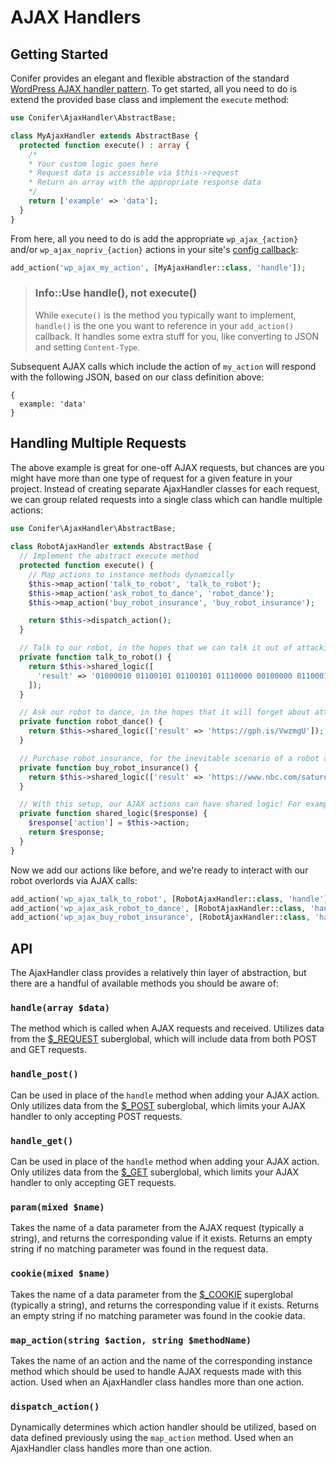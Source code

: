 # AJAX Handlers

## Getting Started
Conifer provides an elegant and flexible abstraction of the standard [WordPress AJAX handler pattern](https://developer.wordpress.org/plugins/javascript/enqueuing/#ajax-action). To get started, all you need to do is extend the provided base class and implement the `execute` method:

```PHP
use Conifer\AjaxHandler\AbstractBase;

class MyAjaxHandler extends AbstractBase {
  protected function execute() : array {
    /* 
    * Your custom logic goes here
    * Request data is accessible via $this->request
    * Return an array with the appropriate response data
    */
    return ['example' => 'data'];
  }
}
```

From here, all you need to do is add the appropriate `wp_ajax_{action}` and/or `wp_ajax_nopriv_{action}` actions in your site's [config callback](/site.md#simple-configuration):

```PHP
add_action('wp_ajax_my_action', [MyAjaxHandler::class, 'handle']);
```

> ### Info::Use handle(), not execute()
>
> While `execute()` is the method you typically want to implement, `handle()` is the one you want to reference in your `add_action()` callback. It handles some extra stuff for you, like converting to JSON and setting `Content-Type`.

Subsequent AJAX calls which include the action of `my_action` will respond with the following JSON, based on our class definition above:

```JS
{
  example: 'data'
}
```

## Handling Multiple Requests

The above example is great for one-off AJAX requests, but chances are you might have more than one type of request for a given feature in your project. Instead of creating separate AjaxHandler classes for each request, we can group related requests into a single class which can handle multiple actions:

```PHP
use Conifer\AjaxHandler\AbstractBase;
  
class RobotAjaxHandler extends AbstractBase {
  // Implement the abstract execute method
  protected function execute() {
    // Map actions to instance methods dynamically
    $this->map_action('talk_to_robot', 'talk_to_robot');
    $this->map_action('ask_robot_to_dance', 'robot_dance');
    $this->map_action('buy_robot_insurance', 'buy_robot_insurance');

    return $this->dispatch_action();
  }

  // Talk to our robot, in the hopes that we can talk it out of attacking us
  private function talk_to_robot() {
    return $this->shared_logic([
      'result' => '01000010 01100101 01100101 01110000 00100000 01100010 01101111 01101111 01110000'
    ]);
  }

  // Ask our robot to dance, in the hopes that it will forget about attacking us
  private function robot_dance() {
    return $this->shared_logic(['result' => 'https://gph.is/VwzmgU']);
  }

  // Purchase robot insurance, for the inevitable scenario of a robot attack
  private function buy_robot_insurance() {
    return $this->shared_logic(['result' => 'https://www.nbc.com/saturday-night-live/video/old-glory-insurance/n10766']);
  }

  // With this setup, our AJAX actions can have shared logic! For example, this will add the action to our response.
  private function shared_logic($response) {
    $response['action'] = $this->action;
    return $response;
  }
}
```

Now we add our actions like before, and we're ready to interact with our robot overlords via AJAX calls:

```PHP
add_action('wp_ajax_talk_to_robot', [RobotAjaxHandler::class, 'handle']);
add_action('wp_ajax_ask_robot_to_dance', [RobotAjaxHandler::class, 'handle']);
add_action('wp_ajax_buy_robot_insurance', [RobotAjaxHandler::class, 'handle']);
```

## API
The AjaxHandler class provides a relatively thin layer of abstraction, but there are a handful of available methods you should be aware of:


### `handle(array $data)`

The method which is called when AJAX requests and received. Utilizes data from the [$_REQUEST](http://php.net/manual/en/reserved.variables.request.php) suberglobal, which will include data from both POST and GET requests.


### `handle_post()`

Can be used in place of the `handle` method when adding your AJAX action. Only utilizes data from the [$_POST](http://php.net/manual/en/reserved.variables.post.php) suberglobal, which limits your AJAX handler to only accepting POST requests.


### `handle_get()`

Can be used in place of the `handle` method when adding your AJAX action. Only utilizes data from the [$_GET](http://php.net/manual/en/reserved.variables.get.php) suberglobal, which limits your AJAX handler to only accepting GET requests.


### `param(mixed $name)`

Takes the name of a data parameter from the AJAX request (typically a string), and returns the corresponding value if it exists. Returns an empty string if no matching parameter was found in the request data.


### `cookie(mixed $name)`

Takes the name of a data parameter from the [$_COOKIE](http://php.net/manual/en/reserved.variables.cookies.php) superglobal (typically a string), and returns the corresponding value if it exists. Returns an empty string if no matching parameter was found in the cookie data.


### `map_action(string $action, string $methodName)`

Takes the name of an action and the name of the corresponding instance method which should be used to handle AJAX requests made with this action. Used when an AjaxHandler class handles more than one action.


### `dispatch_action()`

Dynamically determines which action handler should be utilized, based on data defined previously using the `map_action` method. Used when an AjaxHandler class handles more than one action.
